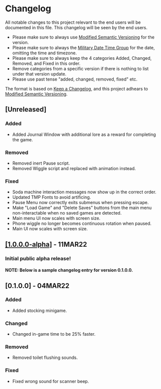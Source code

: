 # Changelog
All notable changes to this project relevant to the end users will be documented in this file.
This  changelog will be seen by the end users.
- Please make sure to always use [Modified Semantic Versioning](https://github.com/cjw20/Midnight-Customers-Prototype-2/blob/main/Midnight%20Customers%20Prototype%202/MSV.md) for the version.
- Please make sure to always the [Military Date Time Group](https://special-ops.org/military-time-military-date-time-group-explained/) for the date, omitting the time and timezone.
- Please make sure to always keep the 4 categories Added, Changed, Removed, and Fixed in this order.
- Remove categories from a specific version if there is nothing to list under that version update.
- Please use past tense "added, changed, removed, fixed" etc.

The format is based on [Keep a Changelog](https://keepachangelog.com/en/1.0.0/), and this project adhears to [Modified Semantic Versioning](https://github.com/Nocturnus-Media/TacRef/blob/main/NMMSV.md).

## [Unreleased]

### Added
- Added Journal Window with additional lore as a reward for completing the game.

### Removed
- Removed inert Pause script.
- Removed Wiggle script and replaced with animation instead.

### Fixed
- Soda machine interaction messages now show up in the correct order.
- Updated TMP Fonts to avoid artificing.
- Pause Menu now correctly exits submenus when pressing escape.
- Make "Load Game" and "Delete Saves" buttons from the main menu non-interactable when no saved games are detected.
- Main menu UI now scales with screen size.
- Phone wiggle no longer becomes continuous rotation when paused.
- Main UI now scales with screen size.


## [[1.0.0.0-alpha]](https://github.com/cjw20/Midnight-Customers-Prototype-2/releases/tag/v1.0.0.0-alpha) - 11MAR22
### Initial public alpha release!

#### NOTE: Below is a sample changelog entry for version 0.1.0.0.

## [0.1.0.0] - 04MAR22
### Added
- Added stocking minigame.

### Changed
- Changed in-game time to be 25% faster.

### Removed
- Removed toilet flushing sounds.

### Fixed
- Fixed wrong sound for scanner beep.

